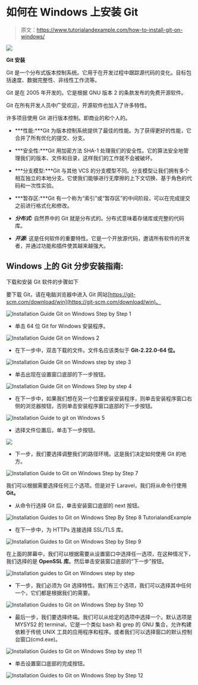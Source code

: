 # 如何在 Windows 上安装 Git

> 原文：<https://www.tutorialandexample.com/how-to-install-git-on-windows/>

![](img/1aa9b08cadc355c729e7f1ba9186e18a.png)

**Git 安装**

Git 是一个分布式版本控制系统。它用于在开发过程中跟踪源代码的变化。目标包括速度、数据完整性、非线性工作流等。

Git 是在 2005 年开发的。它是根据 GNU 版本 2 的条款发布的免费开源软件。

Git 在所有开发人员中广受欢迎，开源软件也加入了许多特性。

许多项目使用 Git 进行版本控制。即商业的和个人的。

*   ***性能:***Git 为版本控制系统提供了最佳的性能。为了获得更好的性能，它合并了所有优化的提交、分支。

*   ***安全性:***Git 用加密方法 SHA-1 处理我们的安全性。它的算法安全地管理我们的版本、文件和目录，这样我们的工作就不会被破坏。

*   ***分支模型:***Git 与其他 VCS 的分支模型不同。分支模型让我们拥有多个相互独立的本地分支。它使我们能够进行无摩擦的上下文切换、基于角色的代码和一次性实验。

*   ***暂存区:***Git 有一个称为“索引”或“暂存区”的中间阶段，可以在完成提交之前进行格式化和修改。

*   ***分布式:*** 自然界中的 Git 就是分布式的。分布式意味着存储库或完整的代码库。

*   ***开源:*** 这是任何软件的重要特性。它是一个开放源代码，邀请所有软件的开发者，并通过功能和插件使其越来越强大。

## Windows 上的 Git 分步安装指南:

下载和安装 Git 软件的步骤如下

要下载 Git，请在电脑浏览器中进入 Git 网站[https://git-scm.com/download/win](https://git-scm.com/download/win)。

![Installation Guide Git on Windows Step by Step 1](img/9037da8e42e1d472cb1332300163697a.png)

*   单击 64 位 Git for Windows 安装程序。

![Installation Guide Git on Windows 2](img/56603a12d857ad62be7f9e0b17967f01.png)

*   在下一步中，双击下载的文件。文件名应该类似于 **Git-2.22.0-64 位。**

![Installation Guide Git on Windows step by step 3](img/35cccdcacaf08b0170a58f1948b3482d.png)

*   单击出现在设置窗口底部的下一步按钮。

![Installation Guide Git on Windows Step by step 4](img/a632fbf809ee7739f62c8f20164dac4c.png)

*   在下一步中，如果我们想在另一个位置安装安装程序，则单击安装程序窗口右侧的浏览器按钮，否则单击安装程序窗口底部的下一步按钮。

![Installation Guide to git on Windows  5](img/3cfea36020cde5e6da480ac5f5105064.png)

*   选择文件位置后，单击下一步按钮。

![](img/57b55abbdbbf221981f12260d3429600.png)

*   下一步，我们要选择调整我们的路径环境。这是我们决定如何使用 Git 的地方。

![Installation Guide to Git on Windows Step by Step 7](img/15ef0a05ca1497f5861689a98481295e.png)

我们可以根据需要选择任何三个选项。但是对于 Laravel，我们将从命令行使用 **Git。**

*   从命令行选择 Git 后，单击安装窗口底部的 next 按钮。

![Installation Guides  to Git on Windows Step By Step 8 TutorialandExample](img/8ad8433a403f4a4f26469dc76f158c11.png)

*   在下一步中，为 HTTPs 连接选择 SSL/TLS 库。

![Installation Guides  to Git on Windows Step by Step 9](img/adb2362c129971b954d03b24bc5ef2a8.png)

在上面的屏幕中，我们可以根据需要从设置窗口中选择任一选项，在这种情况下，我们选择的是 **OpenSSL 库**。然后单击安装窗口底部的“下一步”按钮。

![Installation guides  to Git on Windows step by step](img/b33abbb386c8d0251154bbc6c68c4c6a.png)

*   下一步，我们必须为 Git 选择特性。我们有三个选项，我们可以选择其中任何一个，它们都是根据我们的需要。

![Installation Guides  to Git on Windows Step by Step 10](img/b6708f27f18a30571771a3f8de25c5fa.png)

*   最后一步，我们要选择终端。我们可以从给定的选项中选择一个。默认选项是 MYSYS2 的 terminal，它是一个类似 bash 和 grep 的 GNU 集合，允许构建依赖于传统 UNIX 工具的应用程序和程序。或者我们可以选择窗口的默认控制台窗口(cmd.exe)。

![Installation Guides  to Git on Windows Step by step 11](img/c826106978a3a221be5d63fc61348603.png)

*   单击设置窗口底部的完成按钮。

![Installation Guides  to Git on Windows Step by Step 12](img/4aed345a92c10e44a5b49f93af0fefbf.png)